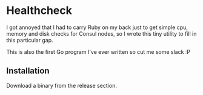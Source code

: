 # Healthcheck

I got annoyed that I had to carry Ruby on my back just to get simple cpu, memory and disk checks for Consul nodes, so I wrote this tiny utility to fill in this particular gap.

This is also the first Go program I've ever written so cut me some slack :P

## Installation

Download a binary from the release section.
